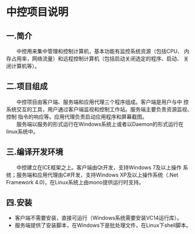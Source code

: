 ﻿# 中控项目说明
## 一.简介
&emsp;&emsp;中控用来集中管理和控制计算机，基本功能有监控系统资源（包括CPU、
内存占用率，网络流量）和远程控制计算机（包括启动关闭选定的程序、启动、
关闭计算机等）。
## 二.项目组成
&emsp;&emsp;中控项目由客户端、服务端和应用代理三个程序组成。客户端是用户与中
控系统交互的工具，用户通过客户端监视和控制工作站。服务端主要负责资源监视、控制
指令的响应等。应用代理负责启动应用程序和屏幕截图。\
&emsp;&emsp;服务端以服务的形式运行在Windows系统上或者以Daemon的形式运行在
linux系统中。
## 三.编译开发环境
&emsp;&emsp;中控建立在ICE框架之上。客户端由Qt开发，支持Windows 7及以上操作
系统；服务端和应用代理由C#开发，支持Windows XP及以上操作系统（.Net Framework
4.0)，在Linux系统上由mono提供运行时支持。
## 四.安装
+ 客户端不需要安装，直接可运行（Windows系统需要安装VC14运行库）。
+ 服务端提供了安装脚本，在Windows下是批处理文件，在Linux下shell脚本。